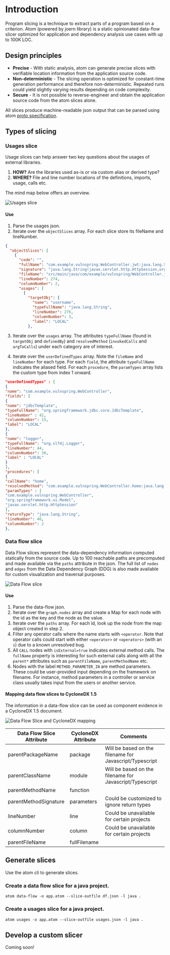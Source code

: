 # Introduction

Program slicing is a technique to extract parts of a program based on a criterion. Atom (powered by joern library) is a
static opinionated data-flow slicer optimized for application and dependency analysis use cases with up to 100K LOC.

## Design principles

- **Precise** - With static analysis, atom can generate precise slices with verifiable location information from the
  application source code.
- **Non-deterministic** - The slicing operation is optimized for constant-time generation performance and therefore
  non-deterministic. Repeated runs could yield slightly varying results depending on code complexity.
- **Secure** - It is not possible to reverse-engineer and obtain the application source code from the atom slices alone.

All slices produce machine-readable json output that can be parsed using atom [proto specification](../atom.proto).

## Types of slicing

### Usages slice

Usage slices can help answer two key questions about the usages of external libraries.

1. **HOW?** Are the libraries used as-is or via custom alias or derived type?
2. **WHERE?** File and line number locations of the definitions, imports, usage, calls etc.

The mind map below offers an overview.

![Usages slice](./Library%20Usages.png)

#### Use

1. Parse the usages json.
2. Iterate over the `objectSlices` array. For each slice store its fileName and lineNumber.

```json
{
  "objectSlices": [
    {
      "code": "",
      "fullName": "com.example.vulnspring.WebController.jwt:java.lang.String(javax.servlet.http.HttpSession,org.springframework.ui.Model)",
      "signature": "java.lang.String(javax.servlet.http.HttpSession,org.springframework.ui.Model)",
      "fileName": "src/main/java/com/example/vulnspring/WebController.java",
      "lineNumber": 274,
      "columnNumber": 2,
      "usages": [
        {
          "targetObj": {
            "name": "username",
            "typeFullName": "java.lang.String",
            "lineNumber": 276,
            "columnNumber": 3,
            "label": "LOCAL"
          },

```

3. Iterate over the `usages` array. The attributes `typeFullName` (found in `targetObj`
   and `definedBy`) and `resolvedMethod` (`invokedCalls` and `argToCalls`) under each category are of interest.

4. Iterate over the `userDefinedTypes` array. Note the `fileName` and `lineNumber` for each type. For each `field`,
   the attribute `typeFullName` indicates the aliased field. For each `procedure`, the `paramTypes` array lists the
   custom type from index 1 onward.

```json
"userDefinedTypes" : [
{
"name": "com.example.vulnspring.WebController",
"fields": [
{
"name": "jdbcTemplate",
"typeFullName": "org.springframework.jdbc.core.JdbcTemplate",
"lineNumber" : 42,
"columnNumber": 15,
"label": "LOCAL"
},
{
"name": "logger",
"typeFullName": "org.slf4j.Logger",
"lineNumber": 44,
"columnNumber": 30,
"label" : "LOCAL"
}
],
"procedures": [
{
"callName": "home",
"resolvedMethod": "com.example.vulnspring.WebController.home:java.lang.String(org.springframework.ui.Model,javax.servlet.http.HttpSession)",
"paramTypes" : [
"com.example.vulnspring.WebController",
"org.springframework.ui.Model",
"javax.servlet.http.HttpSession"
],
"returnType": "java.lang.String",
"lineNumber": 46,
"columnNumber": 2
},
```

### Data flow slice

Data Flow slices represent the data-dependency information computed statically from the source code. Up to 100 reachable
paths are precomputed and made available via the `paths` attribute in the json. The full list of `nodes` and `edges` from the
Data Dependency Graph (DDG) is also made available for custom visualization and traversal purposes.

![Data Flow slice](./Data%20Flows.png)

#### Use

1. Parse the data-flow json.
2. Iterate over the `graph.nodes` array and create a Map for each node with the id as the key and the node as the value.
3. Iterate over the `paths` array. For each id, look up the node from the map object created in step 2.
4. Filter any operator calls where the name starts with `<operator`. Note that operator calls could start with
   either `<operator>` or `<operators>` (with an `s`) due to a known unresolved bug.
5. All `CALL` nodes with `isExternal=true` indicates external method calls. The `fullName` property is interesting for
   such external calls along with all the `parent*` attributes such as `parentFileName`, `parentMethodName` etc.
6. Nodes with the label `METHOD_PARAMETER_IN` are method parameters. These could be user-provided input depending on the
   framework on filename. For instance, method parameters in a controller or service class usually takes input from the
   users or another service.

#### Mapping data flow slices to CycloneDX 1.5

The information in a data-flow slice can be used as component evidence in a CycloneDX 1.5 document.

![Data Flow Slice and CycloneDX mapping](./dataflow-cdx-mapping.jpg)

| Data Flow Slice Attribute | CycloneDX Attribute | Comments                                                |
|---------------------------|---------------------|---------------------------------------------------------|
| parentPackageName         | package             | Will be based on the filename for Javascript/Typescript |
| parentClassName           | module              | Will be based on the filename for Javascript/Typescript |
| parentMethodName          | function            |                                                         |
| parentMethodSignature     | parameters          | Could be customized to ignore return types              |
| lineNumber                | line                | Could be unavailable for certain projects               |
| columnNumber              | column              | Could be unavailable for certain projects               |
| parentFileName            | fullFilename        |                                                         |

## Generate slices

Use the atom cli to generate slices.

### Create a data flow slice for a java project.

```shell
atom data-flow -o app.atom --slice-outfile df.json -l java .
```

### Create a usages slice for a java project.

```shell
atom usages -o app.atom --slice-outfile usages.json -l java .
```

## Develop a custom slicer

Coming soon!
